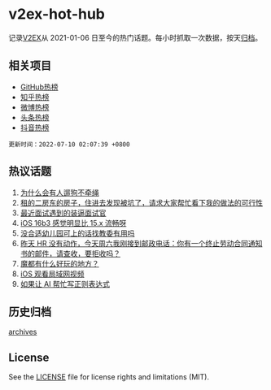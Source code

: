 # v2ex-hot-hub

 记录[V2EX](https://www.v2ex.com/)从 2021-01-06 日至今的热门话题。每小时抓取一次数据，按天[归档](archives)。
 
 ## 相关项目

- [GitHub热榜](https://github.com/snaildev/github-hot-hub)
- [知乎热榜](https://github.com/snaildev/zhihu-hot-hub)
- [微博热榜](https://github.com/snaildev/weibo-hot-hub)
- [头条热榜](https://github.com/snaildev/toutiao-hot-hub)
- [抖音热榜](https://github.com/snaildev/douyin-hot-hub)


 `更新时间：2022-07-10 02:07:39 +0800`

## 热议话题

1. [为什么会有人遛狗不牵绳](https://www.v2ex.com/t/865052)
1. [租的二房东的房子，住进去发现被坑了，请求大家帮忙看下我的做法的可行性](https://www.v2ex.com/t/865096)
1. [最近面试遇到的装逼面试官](https://www.v2ex.com/t/865045)
1. [iOS 16b3 感觉明显比 15.x 流畅呀](https://www.v2ex.com/t/865062)
1. [没合适幼儿园可上的话找教委有用吗](https://www.v2ex.com/t/865085)
1. [昨天 HR 没有动作，今天周六我刚接到邮政电话：你有一个终止劳动合同通知书的邮件，请查收，要拒收吗？](https://www.v2ex.com/t/865070)
1. [魔都有什么好玩的地方？](https://www.v2ex.com/t/865078)
1. [iOS 观看局域网视频](https://www.v2ex.com/t/865050)
1. [如果让 AI 帮忙写正则表达式](https://www.v2ex.com/t/865127)

## 历史归档

[archives](archives)

## License

See the [LICENSE](LICENSE) file for license rights and limitations (MIT).
